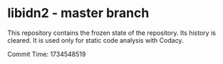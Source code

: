 # libidn2 - master branch

This repository contains the frozen state of the repository.
Its history is cleared. It is used only for static code
analysis with Codacy.

Commit Time: 1734548519